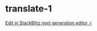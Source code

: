 # translate-1

[Edit in StackBlitz next generation editor ⚡️](https://stackblitz.com/~/github.com/olegyemchuk/translate-1)